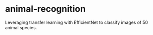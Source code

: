 # animal-recognition
Leveraging transfer learning with EfficientNet to classify images of 50 animal species.
